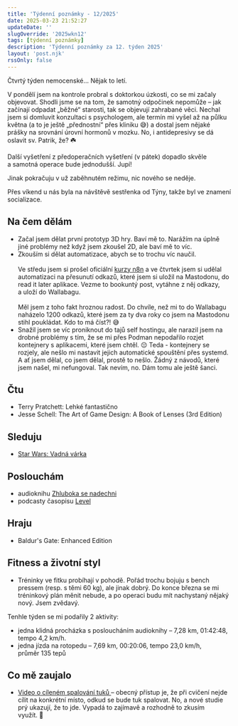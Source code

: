 ```yaml
---
title: 'Týdenní poznámky - 12/2025'
date: 2025-03-23 21:52:27
updateDate: ''
slugOverride: '2025wkn12'
tags: [týdenní poznámky]
description: 'Týdenní poznámky za 12. týden 2025'
layout: 'post.njk'
rssOnly: false
---
```

Čtvrtý týden nemocenské… Nějak to letí.

V pondělí jsem na kontrole probral s doktorkou úzkosti, co se mi začaly objevovat. Shodli jsme se na tom, že samotný odpočinek nepomůže – jak začínají odpadat „běžné“ starosti, tak se objevují zahrabané věci. Nechal jsem si domluvit konzultaci s psychologem, ale termín mi vyšel až na půlku května (a to je ještě „přednostní“ přes kliniku 😅) a dostal jsem nějaké prášky na srovnání úrovní hormonů v mozku. No, i antidepresivy se dá oslavit sv. Patrik, že? ☘️

Další vyšetření z předoperačních vyšetření (v pátek) dopadlo skvěle a samotná operace bude jednodušší. Jupí!

Jinak pokračuju v už zaběhnutém režimu, nic nového se neděje.

Přes víkend u nás byla na návštěvě sestřenka od Týny, takže byl ve znamení socializace.

## Na čem dělám

- Začal jsem dělat první prototyp 3D hry. Baví mě to. Narážím na úplně jiné problémy než když jsem zkoušel 2D, ale baví mě to víc. 
- Zkouším si dělat automatizace, abych se to trochu víc naučil.<br><br>Ve středu jsem si prošel oficiální [kurzy n8n](https://docs.n8n.io/courses/) a ve čtvrtek jsem si udělal automatizaci na přesunutí odkazů, které jsem si uložil na Mastodonu, do read it later aplikace. Vezme to bookuntý post, vytáhne z něj odkazy, a uloží do Wallabagu.<br><br>Měl jsem z toho fakt hroznou radost. Do chvíle, než mi to do Wallabagu naházelo 1200 odkazů, které jsem za ty dva roky co jsem na Mastodonu stihl poukládat. Kdo to má číst?! 😅
- Snažil jsem se víc proniknout do tajů self hostingu, ale narazil jsem na drobné problémy s tím, že se mi přes Podman nepodařilo rozjet kontejnery s aplikacemi, které jsem chtěl. 😔 Teda - kontejnery se rozjely, ale nešlo mi nastavit jejich automatické spouštění přes systemd. A ať jsem dělal, co jsem dělal, prostě to nešlo. Žádný z návodů, které jsem našel, mi nefungoval. Tak nevím, no. Dám tomu ale ještě šanci.

## Čtu

- Terry Pratchett: Lehké fantastično
- Jesse Schell: The Art of Game Design: A Book of Lenses (3rd Edition)

## Sleduju

- [Star Wars: Vadná várka](https://en.wikipedia.org/wiki/Star_Wars:_The_Bad_Batch)

## Poslouchám

- audioknihu [Zhluboka se nadechni](https://www.melvil.cz/kniha-zhluboka-se-nadechni/)
- podcasty časopisu [Level](https://ceskepodcasty.cz/podcast/level)

## Hraju

- Baldur's Gate: Enhanced Edition

## Fitness a životní styl

- Tréninky ve fitku probíhají v pohodě. Pořád trochu bojuju s bench pressem (resp. s těmi 60 kg), ale jinak dobrý. Do konce března se mi tréninkový plán měnit nebude, a po operaci budu mít nachystaný nějaký nový. Jsem zvědavý.

Tenhle týden se mi podařily 2 aktivity:
- jedna klidná procházka s posloucháním audioknihy – 7,28 km, 01:42:48, tempo 4,2 km/h.
- jedna jízda na rotopedu – 7,69 km, 00:20:06, tempo 23,0 km/h, průměr 135 tepů 

## Co mě zaujalo
- [Video o cíleném spalování tuků ](https://www.youtube.com/watch?v=0XRKDJdG_rA) – obecný přístup je, že při cvičení nejde cílit na konkrétní místo, odkud se bude tuk spalovat. No, a nové studie prý ukazují, že to jde. Vypadá to zajímavě a rozhodně to zkusím využít. 🙂